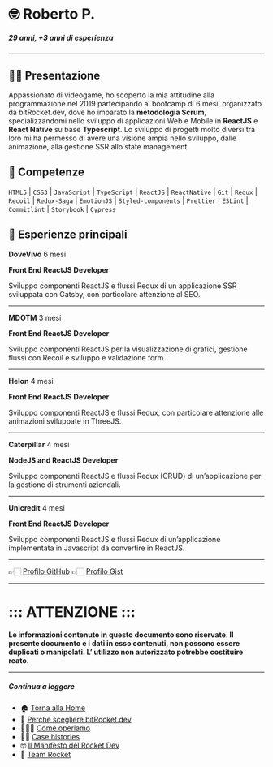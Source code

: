 # 🤓 Roberto P.

##### 29 anni, +3 anni di esperienza

---

## 👋🏻 Presentazione

Appassionato di videogame, ho scoperto la mia attitudine alla programmazione nel 2019 partecipando al bootcamp di 6 mesi, organizzato da bitRocket.dev, dove ho imparato la **metodologia Scrum**, specializzandomi nello sviluppo di applicazioni Web e Mobile in **ReactJS** e **React Native** su base **Typescript**. Lo sviluppo di progetti molto diversi tra loro mi ha permesso di avere una visione ampia nello sviluppo, dalle animazione, alla gestione SSR allo state management.

## 🚀 Competenze

`HTML5` | `CSS3` | `JavaScript` | `TypeScript` | `ReactJS` | `ReactNative` | `Git` | `Redux` | `Recoil` | `Redux-Saga` | `EmotionJS` | `Styled-components` | `Prettier` | `ESLint` | ` Commitlint` | `Storybook` | `Cypress`

## 👾 Esperienze principali

**DoveVivo** 6 mesi

**Front End ReactJS Developer**

Sviluppo componenti ReactJS e flussi Redux di un applicazione SSR
sviluppata con Gatsby, con particolare attenzione al SEO.

---

**MDOTM** 3 mesi

**Front End ReactJS Developer**

Sviluppo componenti ReactJS per la visualizzazione di grafici,
gestione flussi con Recoil e sviluppo e validazione form.

---

**Helon** 4 mesi

**Front End ReactJS Developer**

Sviluppo componenti ReactJS e flussi Redux, con particolare
attenzione alle animazioni sviluppate in ThreeJS.

---

**Caterpillar** 4 mesi

**NodeJS and ReactJS Developer**

Sviluppo componenti ReactJS e flussi Redux (CRUD) di
un’applicazione per la gestione di strumenti aziendali.

---

**Unicredit** 4 mesi

**Front End ReactJS Developer**

Sviluppo componenti ReactJS e flussi Redux di un’applicazione implementata in Javascript da convertire in ReactJS.

---

👉🏻 [Profilo GitHub](https://github.com/robertoportaluri-bitrocketdev)
👉🏻 [Profilo Gist](https://gist.github.com/robertoportaluri-bitrocketdev)

---

# ::: ATTENZIONE :::

**Le informazioni contenute in questo documento sono riservate. Il presente documento e i dati in esso contenuti, non possono essere duplicati o manipolati. L’ utilizzo non autorizzato potrebbe costituire reato.**

---

##### Continua a leggere

- 🏠 [Torna alla Home](https://github.com/bitRocket-dev)
- 🚀 [Perché scegliere bitRocket.dev](https://github.com/bitRocket-dev/.github/blob/main/profile/WHY_BITROCKET-DEV.md)
- 👨🏻‍💻 [Come operiamo](https://github.com/bitRocket-dev/.github/blob/main/profile/ABOUT.md)
- 💪🏻 [Case histories](https://github.com/bitRocket-dev/.github/blob/main/profile/CASE_HISTORIES.md)
- 🤓 [Il Manifesto del Rocket Dev](https://github.com/bitRocket-dev/.github/blob/main/profile/MANIFEST.md)
- 👾 [Team Rocket](https://github.com/bitRocket-dev/.github/blob/main/pages/TEAM_ROCKET.md)
